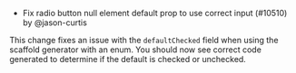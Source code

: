 - Fix radio button null element default prop to use correct input (#10510) by @jason-curtis

This change fixes an issue with the `defaultChecked` field when using the scaffold generator with an enum. You should now see correct code generated to determine if the default is checked or unchecked. 
